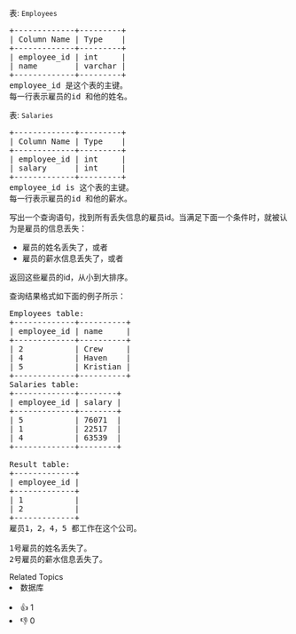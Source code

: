 <p>表: <code>Employees</code></p>

<pre>+-------------+---------+
| Column Name | Type    |
+-------------+---------+
| employee_id | int     |
| name        | varchar |
+-------------+---------+
employee_id 是这个表的主键。
每一行表示雇员的id 和他的姓名。
</pre>

<p>表: <code>Salaries</code></p>

<pre>+-------------+---------+
| Column Name | Type    |
+-------------+---------+
| employee_id | int     |
| salary      | int     |
+-------------+---------+
employee_id is 这个表的主键。
每一行表示雇员的id 和他的薪水。
</pre>

<p>写出一个查询语句，找到所有丢失信息的雇员id。当满足下面一个条件时，就被认为是雇员的信息丢失：</p>

<ul>
	<li>雇员的姓名丢失了，或者</li>
	<li>雇员的薪水信息丢失了，或者</li>
</ul>

<p>返回这些雇员的id，从小到大排序。</p>

<p>查询结果格式如下面的例子所示：</p>

<pre>Employees table:
+-------------+----------+
| employee_id | name     |
+-------------+----------+
| 2           | Crew     |
| 4           | Haven    |
| 5           | Kristian |
+-------------+----------+
Salaries table:
+-------------+--------+
| employee_id | salary |
+-------------+--------+
| 5           | 76071  |
| 1           | 22517  |
| 4           | 63539  |
+-------------+--------+

Result table:
+-------------+
| employee_id |
+-------------+
| 1           |
| 2           |
+-------------+
雇员1，2，4，5 都工作在这个公司。

1号雇员的姓名丢失了。
2号雇员的薪水信息丢失了。
</pre>
<div><div>Related Topics</div><div><li>数据库</li></div></div><br><div><li>👍 1</li><li>👎 0</li></div>